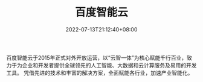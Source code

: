 ﻿---
weight: 
title: "百度智能云"
description: "百度智能云于2015年正式对外开放运营，以“云智一体”为核心赋能千行百业，致力于为企业和开发者提供全球领先的人工智能、大数据和云计算服务及易用的开发工具。 凭借先进的技术和丰富的解决方案，全面赋能各行业，加速产业智能化。"
date: 2022-07-13T21:12:40+08:00
lastmod: 2022-07-13T15:12:40+08:00
draft: false
authors: ["Cindy"]
featuredImage: "591.jpg"
link: "https://cloud.baidu.com/"
tags: ["百度智能云","云计算"]
categories: ["navigation"]
navigation: ["云计算"]
lightgallery: true
toc: true
pinned: false
recommend: false
recommend1: false
---
百度智能云于2015年正式对外开放运营，以“云智一体”为核心赋能千行百业，致力于为企业和开发者提供全球领先的人工智能、大数据和云计算服务及易用的开发工具。 凭借先进的技术和丰富的解决方案，全面赋能各行业，加速产业智能化。
